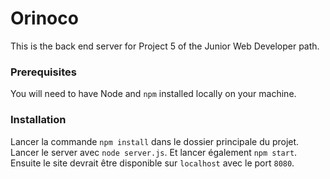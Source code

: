 # Orinoco #

This is the back end server for Project 5 of the Junior Web Developer path.

### Prerequisites ###

You will need to have Node and `npm` installed locally on your machine.

### Installation ###

Lancer la commande `npm install` dans le dossier principale du projet.
Lancer le server avec `node server.js`. Et lancer également `npm start`.
Ensuite le site devrait être disponible sur `localhost` avec le port `8080`.
